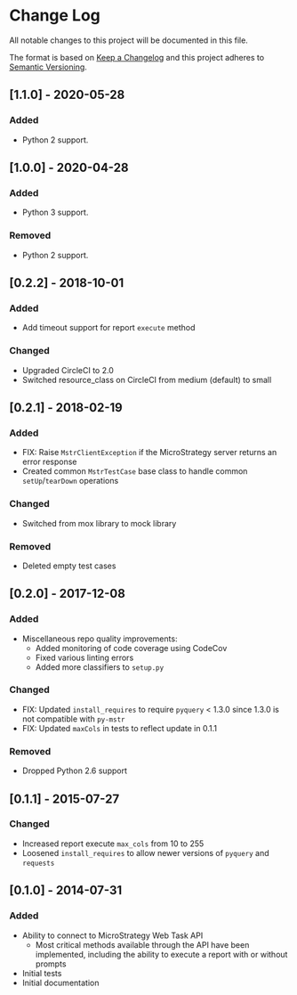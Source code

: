 # Change Log
All notable changes to this project will be documented in this file.

The format is based on [Keep a Changelog](http://keepachangelog.com/)
and this project adheres to [Semantic Versioning](http://semver.org/).

## [1.1.0] - 2020-05-28

### Added
- Python 2 support.

## [1.0.0] - 2020-04-28

### Added
- Python 3 support.

### Removed
- Python 2 support.

## [0.2.2] - 2018-10-01

### Added
- Add timeout support for report `execute` method

### Changed
- Upgraded CircleCI to 2.0
- Switched resource_class on CircleCI from medium (default) to small

## [0.2.1] - 2018-02-19

### Added
- FIX: Raise `MstrClientException` if the MicroStrategy server returns an error response
- Created common `MstrTestCase` base class to handle common `setUp`/`tearDown` operations

### Changed
- Switched from mox library to mock library

### Removed
- Deleted empty test cases

## [0.2.0] - 2017-12-08

### Added
- Miscellaneous repo quality improvements:
  - Added monitoring of code coverage using CodeCov
  - Fixed various linting errors
  - Added more classifiers to `setup.py`

### Changed
- FIX: Updated `install_requires` to require `pyquery` < 1.3.0 since 1.3.0 is not compatible with `py-mstr`
- FIX: Updated `maxCols` in tests to reflect update in 0.1.1

### Removed
- Dropped Python 2.6 support

## [0.1.1] - 2015-07-27

### Changed
- Increased report execute `max_cols` from 10 to 255
- Loosened `install_requires` to allow newer versions of `pyquery` and `requests`

## [0.1.0] - 2014-07-31

### Added
- Ability to connect to MicroStrategy Web Task API
  - Most critical methods available through the API have been implemented, including the ability to execute a report with or without prompts
- Initial tests
- Initial documentation
